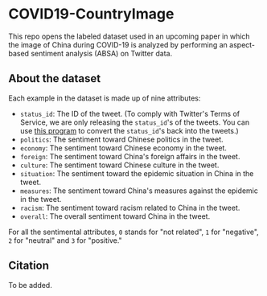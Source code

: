 # COVID19-CountryImage

This repo opens the labeled dataset used in an upcoming paper in which the image of China during COVID-19 is analyzed by performing an aspect-based sentiment analysis (ABSA) on Twitter data.

## About the dataset

Each example in the dataset is made up of nine attributes:

- `status_id`: The ID of the tweet. (To comply with Twitter's Terms of Service, we are only releasing the `status_id`'s of the tweets. You can use [this program](https://github.com/DocNow/hydrator) to convert the `status_id`'s back into the tweets.)
- `politics`: The sentiment toward Chinese politics in the tweet.
- `economy`: The sentiment toward Chinese economy in the tweet.
- `foreign`: The sentiment toward China's foreign affairs in the tweet.
- `culture`: The sentiment toward Chinese culture in the tweet.
- `situation`: The sentiment toward the epidemic situation in China in the tweet.
- `measures`: The sentiment toward China's measures against the epidemic in the tweet.
- `racism`: The sentiment toward racism related to China in the tweet.
- `overall`: The overall sentiment toward China in the tweet.

For all the sentimental attributes, `0` stands for "not related", `1` for "negative", `2` for "neutral" and `3` for "positive."

## Citation

To be added.
